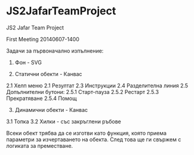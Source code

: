 JS2JafarTeamProject
====================

JS2 Jafar Team Project

First Meeting 20140607-1400

Задачи за първоначално изпълнение:

1) Фон - SVG

2) Статични обекти - Канвас

2.1 Хелп меню
2.1 Резултат
2.3 Инструкции
2.4 Разделителна линия
2.5 Допълнителни бутони:
2.5.1 Старт-пауза
2.5.2 Рестарт
2.5.3 Прекратяване
2.5.4 Помощ

3) Динамични обекти - Канвас

3.1 Топка
3.2 Хилки - със закръглени ръбове

Всеки обект трябва да се изготви като функция, която приема параметри за изчертаването на обекта.
След това ще ги свържем с логиката за преместване.
